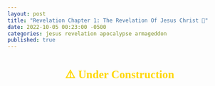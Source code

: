 ```yaml
---
layout: post
title: "Revelation Chapter 1: The Revelation Of Jesus Christ 📜"
date: 2022-10-05 00:23:00 -0500
categories: jesus revelation apocalypse armageddon
published: true
---
```


<style>
.mt	{margin-top:1.5em; margin-bottom:1em}
.mt	{font-weight:bold;text-align:center}
.mt	{height:100%;font-size:1.8em;line-height:1.4em}
.mt {font-family: 'gentiumw','Gentium Plus','Gentium','Gentium Basic','Times','serif';}

.p	{margin:0;padding:0}
.p	{height:100%;font-size:1.2em;line-height:1.4em;color:#595959}
.p	{font-family: 'gentiumw','Gentium Plus','Gentium','Gentium Basic','Times','serif';}

.wj	{color:rgb(128,0,0)}

.popup	{position:absolute;display:none;background-color:#e6f7ff;border:.1em solid #333;width:15em;height:auto;padding:1em;line-height:1em;text-indent:0em;margin 0.5em 0.5em 0.5em 0.5em}

.notemark:hover .popup {display:block}
.notemark:hover .crpopup	{display:block}
.notemark	{vertical-align:super;margin-left:.16em;line-height:0;position: relative;text-decoration:none;color:rgb(0,0,128)}
.notemark	{color:blue;font-size:14pt}

.verse	{white-space:nowrap;vertical-align:super;font-size:.6em;line-height:0}

/* .footnote,
.crossRefNote	{display: block; margin-top:.5em;margin-left:0em}
.f,.x	{margin:2em;text-size:0.7em;color:rgb(0,0,128)}
.ft	{font-weight:normal} */

.copyright {font-size:10pt;color:#333333}

</style>

<div class="mt" style="color:Gold;">⚠️ Under Construction</div>

<div class="mt">The Revelation to John</div>

<blockquote cite="https://ebible.org/pdf/eng-web/eng-web_REV.pdf"> 

<div class='p'> <span class="verse" id="V1">1&#160;</span> This is the Revelation of Jesus Christ,<a href="#FN1" class="notemark">*<span class="popup"> “Christ” means “Anointed One”.</span></a> which God gave him to show to his servants the things which must happen soon, which he sent and made known by his angel<a href="#FN2" class="notemark">†<span class="popup"> or, messenger (here and wherever angel is mentioned)</span></a> to his servant, John,</div> 

</blockquote>

The term &#8220;*Revelation*&#8221; comes from the Greek word ***Ἀποκάλυψις***, which means *“Unveiling”* or *“Disclosure”*. The transliteration ***Apokalypsis*** is taken from the following sources:

- Schwandt, John, and Dr. C. John Collins. [The English-Greek Reverse Interlinear New Testament: English Standard Version](https://www.crossway.org/bibles/esv-english-greek-reverse-interlinear-new-186-hcj/). 28th Revised Edition, Crossway Bibles, (2006, 2016 ESV). <!--Page 1251.-->
- Holmes, Michael W., and Dr. W. Hall Harris. <span style="color:#660000;">The Lexham English Bible English-Greek Reverse Interlinear New Testament: With Strongs Greek-English Glossary</span>. Logos Bible Software, 2010. <!--Page 1215.-->
- Mounce, Dr. William D. [Mounce Reverse Interlinear New Testament](https://www.biblegateway.com/passage/?search=Revelation+1%3A1&version=MOUNCE), and [Mounce Concise Greek-English Dictionary of the New Testament](https://www.billmounce.com/greek-dictionary/apokalypsis), Zondervan, 2011.

<!-- - [English-Greek Reverse Interlinear New Testament: English Standard Version (NA28)](https://www.crossway.org/bibles/esv-english-greek-reverse-interlinear-new-186-hcj/)
    - Dr. C. John Collins, John Schwandt 
    - Revelation 1:1 ESV, Page 1251
- <span style="color:#660000;">The Lexham English Bible English-Greek Reverse Interlinear New Testament: With Strongs Greek-English Glossary (SBL)</span>
    - Dr. W. Hall Harris (LEB, NASB95, NET), Michael W. Holmes (SBL), Rick Brannan
    - Revelation 1:1 LEB, Page 1215
- [Mounce Reverse Interlinear New Testament](https://www.biblegateway.com/passage/?search=Revelation+1%3A1&version=MOUNCE), and [Mounce Concise Greek-English Dictionary of the New Testament](https://www.billmounce.com/greek-dictionary/apokalypsis)
    - Dr. William D. Mounce (ESV, NIV)
    - [Revelation 1:1 MOUNCE](https://www.biblegateway.com/passage/?search=Revelation+1%3A1&version=MOUNCE)
- [Blue Letter Bible's Koine Greek Lexicon](https://www.blueletterbible.org/lexicon/g602/mgnt/tr/0-1/)
    - [Blue Letter Bible's Strong’s Definitions](https://www.blueletterbible.org/lexicon/g602/mgnt/tr/0-1/) as apok**á**lypsis
- [HELPS Word-studies](https://biblehub.com/greek/602.htm) as apok**á**lypsis -->

<!-- - [StudyLight.org English-Greek Lexicon](https://www.studylight.org/lexicons/eng/greek/602.html) -->

I've also found Ἀποκάλυψις transliterated as [***apokalupsis***](https://biblehub.com/greek/602.htm). The meaning of this word is the same across transliterations. 

<!-- - [Bible Hub's Strong's Concordance](https://biblehub.com/strongs/greek/602.htm)
- [Bible Hub's NASB Lexicon](https://biblehub.com/lexicon/revelation/1-1.htm) -->

<!-- - [BibleStudyTools' The KJV New Testament Greek Lexicon](https://www.biblestudytools.com/lexicons/greek/kjv/apokalupsis.html)
- [BibleStudyTools' The NAS New Testament Greek Lexicon](https://www.biblestudytools.com/lexicons/greek/nas/apokalupsis.html) -->

<!-- - [The Jack Van Impe Prophecy Bible: New Third Edition]() lists it as **A**pokalupsis -->

<!-- The phrase &#8220;*Revelation of Jesus Christ*&#8221; is found in six other verses (1Pe 1:7, 13; 4:13; 1Co 1:7; 2Th 1:7; Ga 1:12) -->

<blockquote cite="https://ebible.org/pdf/eng-web/eng-web_REV.pdf"> 

<div class='p'> <span class="verse" id="V2">2&#160;</span> who testified to God’s word and of the testimony of Jesus Christ, about everything that he saw.</div> 

</blockquote>


<blockquote cite="https://ebible.org/pdf/eng-web/eng-web_REV.pdf">

<div class='p'> <span class="verse" id="V3">3&#160;</span> Blessed is he who reads and those who hear the words of the prophecy, and keep the things that are written in it, for the time is near. </div>

</blockquote>

<div class="mt">Message to the Seven Churches <a href="https://read.lsbible.org/?q=rev+1" style="font-size:14px;">(Title From LSB)</a></div>

<blockquote cite="https://ebible.org/pdf/eng-web/eng-web_REV.pdf">

<div class='p'> <span class="verse" id="V4">4&#160;</span> John, to the seven assemblies that are in Asia: Grace to you and peace from God, who is and who was and who is to come; and from the seven Spirits who are before his throne; </div>

</blockquote>

<blockquote cite="https://ebible.org/pdf/eng-web/eng-web_REV.pdf">

<div class='p'> <span class="verse" id="V5">5&#160;</span> and from Jesus Christ, the faithful witness, the firstborn of the dead, and the ruler of the kings of the earth. To him who loves us, and washed us from our sins by his blood— </div>

</blockquote>

<blockquote cite="https://ebible.org/pdf/eng-web/eng-web_REV.pdf">

<div class='p'> <span class="verse" id="V6">6&#160;</span> and he made us to be a Kingdom, priests<a href="#FN3" class="notemark">✡&#xFE0E;<span class="popup"> Exodus 19:6; Isaiah 61:6 </span></a> to his God and Father—to him be the glory and the dominion forever and ever. Amen. </div>

</blockquote>

<blockquote cite="https://ebible.org/pdf/eng-web/eng-web_REV.pdf">

<div class='p'> <span class="verse" id="V7">7&#160;</span> Behold,<a href="#FN4" class="notemark">‡<span class="popup"> “Behold”, from “ἰδοὺ”, means look at, take notice, observe, see, or gaze at. It is often used as an interjection.</span></a> he is coming with the clouds, and every eye will see him, including those who pierced him. All the tribes of the earth will mourn over him. Even so, Amen. </div>

</blockquote>

<blockquote cite="https://ebible.org/pdf/eng-web/eng-web_REV.pdf">

<div class='p'> <span class="verse" id="V8">8&#160;</span> <span class='wj'>“I am the Alpha and the Omega,</span><a href="#FN5" class="notemark">§<span class="popup"> TR adds “the Beginning and the End”</span></a><span class='wj'>”</span> says the Lord God,<a href="#FN6" class="notemark">*<span class="popup"> TR omits “God”</span></a> <span class='wj'>“who is and who was and who is to come, the Almighty.”</span> </div>

</blockquote>

<div class="mt">The Vision of the Son of Man <a href="https://read.lsbible.org/?q=rev+1" style="font-size:14px;">(Title From LSB)</a></div>

<blockquote cite="https://ebible.org/pdf/eng-web/eng-web_REV.pdf">

<div class='p'> <span class="verse" id="V9">9&#160;</span> I John, your brother and partner with you in the oppression, Kingdom, and perseverance in Christ Jesus, was on the isle that is called Patmos because of God’s Word and the testimony of Jesus Christ. </div>

</blockquote>

<blockquote cite="https://ebible.org/pdf/eng-web/eng-web_REV.pdf">

<div class='p'> <span class="verse" id="V10">10&#160;</span> I was in the Spirit on the Lord’s day, and I heard behind me a loud voice, like a trumpet </div>

</blockquote>

<blockquote cite="https://ebible.org/pdf/eng-web/eng-web_REV.pdf">

<div class='p'> <span class="verse" id="V11">11&#160;</span> saying,<a href="#FN7" class="notemark">†<span class="popup"> TR adds “I am the Alpha and the Omega, the First and the Last.”</span></a> <span class='wj'>“What you see, write in a book and send to the seven assemblies:</span><a href="#FN8" class="notemark">‡<span class="popup"> TR adds “which are in Asia”</span></a> <span class='wj'> to Ephesus, Smyrna, Pergamum, Thyatira, Sardis, Philadelphia, and to Laodicea.”</span> </div>

</blockquote>

<blockquote cite="https://ebible.org/pdf/eng-web/eng-web_REV.pdf">

<div class='p'> <span class="verse" id="V12">12&#160;</span> I turned to see the voice that spoke with me. Having turned, I saw seven golden lamp stands. </div>

</blockquote>

<blockquote cite="https://ebible.org/pdf/eng-web/eng-web_REV.pdf">

<div class='p'> <span class="verse" id="V13">13&#160;</span> And among the lamp stands was one like a son of man,<a href="#FN9" class="notemark">✡<span class="popup"> Daniel 7:13 </span></a> clothed with a robe reaching down to his feet, and with a golden sash around his chest. </div>

</blockquote>

<blockquote cite="https://ebible.org/pdf/eng-web/eng-web_REV.pdf">

<div class='p'> <span class="verse" id="V14">14&#160;</span> His head and his hair were white as white wool, like snow. His eyes were like a flame of fire. </div>

</blockquote>

<blockquote cite="https://ebible.org/pdf/eng-web/eng-web_REV.pdf">

<div class='p'> <span class="verse" id="V15">15&#160;</span> His feet were like burnished brass, as if it had been refined in a furnace. His voice was like the voice of many waters. </div>

</blockquote>

<blockquote cite="https://ebible.org/pdf/eng-web/eng-web_REV.pdf">

<div class='p'> <span class="verse" id="V16">16&#160;</span> He had seven stars in his right hand. Out of his mouth proceeded a sharp two-edged sword. His face was like the sun shining at its brightest. </div>

</blockquote>

<blockquote cite="https://ebible.org/pdf/eng-web/eng-web_REV.pdf">

<div class='p'> <span class="verse" id="V17">17&#160;</span> When I saw him, I fell at his feet like a dead man. He laid his right hand on me, saying, <span class='wj'>“Don’t be afraid. I am the first and the last, </span> </div>

</blockquote>

<blockquote cite="https://ebible.org/pdf/eng-web/eng-web_REV.pdf">

<div class='p'> <span class="verse" id="V18">18&#160;</span> <span class='wj'> and the Living one. I was dead, and behold, I am alive forever and ever. Amen. I have the keys of Death and of Hades.</span><a href="#FN10" class="notemark">§<span class="popup"> or, Hell</span></a> </div>

</blockquote>

<blockquote cite="https://ebible.org/pdf/eng-web/eng-web_REV.pdf">

<div class='p'> <span class="verse" id="V19">19&#160;</span> <span class='wj'> Write therefore the things which you have seen, and the things which are, and the things which will happen hereafter. </span> </div>

</blockquote>

<blockquote cite="https://ebible.org/pdf/eng-web/eng-web_REV.pdf">

<div class='p'> <span class="verse" id="V20">20&#160;</span> <span class='wj'> The mystery of the seven stars which you saw in my right hand, and the seven golden lamp stands is this: The seven stars are the angels</span><a href="#FN11" class="notemark">*<span class="popup"> or, messengers (here and wherever angels are mentioned)</span></a> <span class='wj'> of the seven assemblies. The seven lamp stands are seven assemblies.</span> </div>

</blockquote>

<!-- <div class="footnote">
<hr />
<p class="f" id="FN1"><span class="notemark">*</span><a class="notebackref" href="#V1">1:1</a>
 <span class="ft">“Christ” means “Anointed One”.</span></p>
<p class="f" id="FN2"><span class="notemark">†</span><a class="notebackref" href="#V1">1:1</a>
 <span class="ft">or, messenger (here and wherever angel is mentioned)</span></p>
<p class="x" id="FN3"><span class="notemark">✡</span><a class="notebackref" href="#V6">1:6</a>
 <span class="xt"><a href='EXO19.htm#V1'>Exodus 19:6</a>; <a href='ISA61.htm#V1'>Isaiah 61:6</a> </span></p>
<p class="f" id="FN4"><span class="notemark">‡</span><a class="notebackref" href="#V7">1:7</a>
 <span class="ft">“Behold”, from “ἰδοὺ”, means look at, take notice, observe, see, or gaze at. It is often used as an interjection.</span></p>
<p class="f" id="FN5"><span class="notemark">§</span><a class="notebackref" href="#V8">1:8</a>
 <span class="ft">TR adds “the Beginning and the End”</span></p>
<p class="f" id="FN6"><span class="notemark">*</span><a class="notebackref" href="#V8">1:8</a>
 <span class="ft">TR omits “God”</span></p>
<p class="f" id="FN7"><span class="notemark">†</span><a class="notebackref" href="#V11">1:11</a>
 <span class="ft">TR adds “I am the Alpha and the Omega, the First and the Last.”</span></p>
<p class="f" id="FN8"><span class="notemark">‡</span><a class="notebackref" href="#V11">1:11</a>
 <span class="ft">TR adds “which are in Asia”</span></p>
<p class="x" id="FN9"><span class="notemark">✡</span><a class="notebackref" href="#V13">1:13</a>
 <span class="xt"><a href='DAN07.htm#V1'>Daniel 7:13</a> </span></p>
<p class="f" id="FN10"><span class="notemark">§</span><a class="notebackref" href="#V18">1:18</a>
 <span class="ft">or, Hell</span></p>
<p class="f" id="FN11"><span class="notemark">*</span><a class="notebackref" href="#V20">1:20</a>
 <span class="ft">or, messengers (here and wherever angels are mentioned)</span></p>

<hr />
</div> -->

<hr style="margin-top:3em;margin-bottom:1em;" />
<div class="copyright">
<center><a href="https://ebible.org/web/REV01.htm">The World English Bible</a> (<a href="https://ebible.org/pdf/eng-web/eng-web_REV.pdf">PDF</a>)<br>All blockquotes are WEB</center>
<p align="center"><a href='https://ebible.org/web/copyright.htm'>Public Domain</a></p>
</div>

<script>
    var refTagger = {
        settings: {
            bibleVersion: 'LEB'
        }
    }; 

    (function(d, t) {
        var n=d.querySelector('[nonce]');
        refTagger.settings.nonce = n && (n.nonce||n.getAttribute('nonce'));
        var g = d.createElement(t), s = d.getElementsByTagName(t)[0];
        g.src = 'https://api.reftagger.com/v2/RefTagger.js';
        g.nonce = refTagger.settings.nonce;
        s.parentNode.insertBefore(g, s);
    }(document, 'script'));
</script>